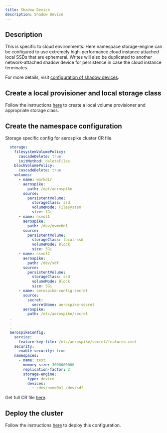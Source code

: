 ```yaml
---
title: Shadow Device
description: Shadow Device
---
```


## Description
This is specific to cloud environments. Here namespace storage-engine can be configured to use extremely high-performance cloud instance attached local SSDs that are ephemeral. Writes will also be duplicated to another network-attached shadow device for persistence in case the cloud instance terminates.

For more details, visit [configuration of shadow devices](https://docs.aerospike.com/docs/configure/namespace/storage/#recipe-for-shadow-device).


## Create a local provisioner and local storage class
Follow the instructions [here](Storage-provisioning.md#local-volume) to create a local volume provisioner and appropriate storage class.

## Create the namespace configuration
Storage specific config for aerospike cluster CR file.
```yaml
  storage:
    filesystemVolumePolicy:
      cascadeDelete: true
      initMethod: deleteFiles
    blockVolumePolicy:
      cascadeDelete: true
    volumes:
      - name: workdir
        aerospike:
          path: /opt/aerospike
        source:
          persistentVolume:
            storageClass: ssd
            volumeMode: Filesystem
            size: 1Gi
      - name: nsvol1
        aerospike:
          path: /dev/nvme0n1
        source:
          persistentVolume:
            storageClass: local-ssd
            volumeMode: Block
            size: 5Gi
      - name: nsvol2
        aerospike:
          path: /dev/sdf
        source:
          persistentVolume:
            storageClass: ssd
            volumeMode: Block
            size: 5Gi
      - name: aerospike-config-secret
        source:
          secret:
            secretName: aerospike-secret
        aerospike:
          path: /etc/aerospike/secret
  .
  .
  .
  aerospikeConfig:
    service:
      feature-key-file: /etc/aerospike/secret/features.conf
    security:
      enable-security: true
    namespaces:
      - name: test
        memory-size: 3000000000
        replication-factor: 2
        storage-engine:
          type: device
          devices:
            - /dev/nvme0n1 /dev/sdf
```
Get full CR file [here](https://github.com/aerospike/aerospike-kubernetes-operator/tree/2.0.0-RC1/config/samples/shadow_device_cluster_cr.yaml).

## Deploy the cluster
Follow the instructions [here](Create-Aerospike-cluster.md#deploy-aerospike-cluster) to deploy this configuration.
